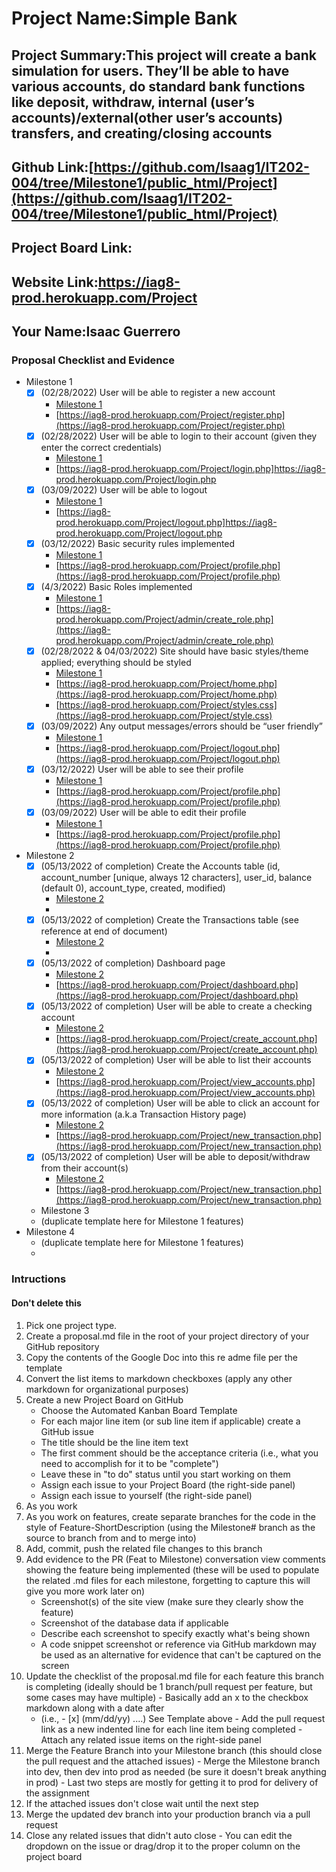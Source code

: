 # Project Name:Simple Bank
## Project Summary:This project will create a bank simulation for users. They’ll be able to have various accounts, do standard bank functions like deposit, withdraw, internal (user’s accounts)/external(other user’s accounts) transfers, and creating/closing accounts
## Github Link:[https://github.com/Isaag1/IT202-004/tree/Milestone1/public_html/Project](https://github.com/Isaag1/IT202-004/tree/Milestone1/public_html/Project)
## Project Board Link:
## Website Link:https://iag8-prod.herokuapp.com/Project
## Your Name:Isaac Guerrero

<!-- Line item / Feature template (use this for each bullet point) -- DO NOT DELETE THIS SECTION

- [x] \(mm/dd/yyyy of completion) Feature Title (from the proposal bullet point, if it's a sub-point indent it properly)
  -  Link to related .md file: [Link Name](link url)

 End Line item / Feature Template -- DO NOT DELETE THIS SECTION --> 
 
### Proposal Checklist and Evidence

- Milestone 1
    - [x] \(02/28/2022) User will be able to register a new account
        -  [Milestone 1](https://github.com/Isaag1/IT202-004/blob/Milestone1/public_html/Project/milestone1.md)
        - [https://iag8-prod.herokuapp.com/Project/register.php](https://iag8-prod.herokuapp.com/Project/register.php)
    - [x] \(02/28/2022) User will be able to login to their account (given they enter the correct credentials)
        -  [Milestone 1](https://github.com/Isaag1/IT202-004/blob/Milestone1/public_html/Project/milestone1.md)
        - [https://iag8-prod.herokuapp.com/Project/login.php]https://iag8-prod.herokuapp.com/Project/login.php
    - [x] \(03/09/2022) User will be able to logout
        -  [Milestone 1](https://github.com/Isaag1/IT202-004/blob/Milestone1/public_html/Project/milestone1.md)
        - [https://iag8-prod.herokuapp.com/Project/logout.php]https://iag8-prod.herokuapp.com/Project/logout.php
    - [x] \(03/12/2022) Basic security rules implemented
        -  [Milestone 1](https://github.com/Isaag1/IT202-004/blob/Milestone1/public_html/Project/milestone1.md)
        - [https://iag8-prod.herokuapp.com/Project/profile.php](https://iag8-prod.herokuapp.com/Project/profile.php)
    - [x] \(4/3/2022) Basic Roles implemented
        -  [Milestone 1](https://github.com/Isaag1/IT202-004/blob/Milestone1/public_html/Project/milestone1.md)
        - [https://iag8-prod.herokuapp.com/Project/admin/create_role.php](https://iag8-prod.herokuapp.com/Project/admin/create_role.php)
    - [x] \(02/28/2022 & 04/03/2022) Site should have basic styles/theme applied; everything should be styled
        -  [Milestone 1](https://github.com/Isaag1/IT202-004/blob/Milestone1/public_html/Project/milestone1.md)
        - [https://iag8-prod.herokuapp.com/Project/home.php](https://iag8-prod.herokuapp.com/Project/home.php)
        - [https://iag8-prod.herokuapp.com/Project/styles.css](https://iag8-prod.herokuapp.com/Project/style.css)
    - [x] \(03/09/2022) Any output messages/errors should be “user friendly”
        -  [Milestone 1](https://github.com/Isaag1/IT202-004/blob/Milestone1/public_html/Project/milestone1.md)
        - [https://iag8-prod.herokuapp.com/Project/logout.php](https://iag8-prod.herokuapp.com/Project/logout.php)
    - [x] \(03/12/2022) User will be able to see their profile
        -  [Milestone 1](https://github.com/Isaag1/IT202-004/blob/Milestone1/public_html/Project/milestone1.md)
        - [https://iag8-prod.herokuapp.com/Project/profile.php](https://iag8-prod.herokuapp.com/Project/profile.php)
    - [x] \(03/09/2022) User will be able to edit their profile
        -  [Milestone 1](https://github.com/Isaag1/IT202-004/blob/Milestone1/public_html/Project/milestone1.md)
        - [https://iag8-prod.herokuapp.com/Project/profile.php](https://iag8-prod.herokuapp.com/Project/profile.php)

- Milestone 2
    - [x] \(05/13/2022 of completion) Create the Accounts table (id, account_number [unique, always 12 characters], user_id, balance (default 0), account_type, created, modified)
        - [Milestone 2](https://github.com/Isaag1/IT202-004/blob/Milestone2/public_html/Project/milestone2.md)
        - 
    - [x] \(05/13/2022 of completion) Create the Transactions table (see reference at end of document)
        - [Milestone 2](https://github.com/Isaag1/IT202-004/blob/Milestone2/public_html/Project/milestone2.md)
       - 
    - [x] \(05/13/2022 of completion) Dashboard page
        - [Milestone 2](https://github.com/Isaag1/IT202-004/blob/Milestone2/public_html/Project/milestone2.md)
        - [https://iag8-prod.herokuapp.com/Project/dashboard.php](https://iag8-prod.herokuapp.com/Project/dashboard.php)
    - [x] \(05/13/2022 of completion) User will be able to create a checking account
        - [Milestone 2](https://github.com/Isaag1/IT202-004/blob/Milestone2/public_html/Project/milestone2.md)
        - [https://iag8-prod.herokuapp.com/Project/create_account.php](https://iag8-prod.herokuapp.com/Project/create_account.php)
    - [x] \(05/13/2022 of completion) User will be able to list their accounts
        - [Milestone 2](https://github.com/Isaag1/IT202-004/blob/Milestone2/public_html/Project/milestone2.md)
        - [https://iag8-prod.herokuapp.com/Project/view_accounts.php](https://iag8-prod.herokuapp.com/Project/view_accounts.php)
    - [x] \(05/13/2022 of completion) User will be able to click an account for more information (a.k.a Transaction History page)
        - [Milestone 2](https://github.com/Isaag1/IT202-004/blob/Milestone2/public_html/Project/milestone2.md)
        - [https://iag8-prod.herokuapp.com/Project/new_transaction.php](https://iag8-prod.herokuapp.com/Project/new_transaction.php)
    - [x] \(05/13/2022 of completion) User will be able to deposit/withdraw from their account(s)
        - [Milestone 2](https://github.com/Isaag1/IT202-004/blob/Milestone2/public_html/Project/milestone2.md)
        - [https://iag8-prod.herokuapp.com/Project/new_transaction.php](https://iag8-prod.herokuapp.com/Project/new_transaction.php)
  
  - Milestone 3
  - (duplicate template here for Milestone 1 features)
- Milestone 4
  - (duplicate template here for Milestone 1 features)
  - 
### Intructions
#### Don't delete this
1. Pick one project type.
2. Create a proposal.md file in the root of your project directory of your GitHub repository
3. Copy the contents of the Google Doc into this re adme file per the template
4. Convert the list items to markdown checkboxes (apply any other markdown for organizational purposes)
5. Create a new Project Board on GitHub
   - Choose the Automated Kanban Board Template
   - For each major line item (or sub line item if applicable) create a GitHub issue
   - The title should be the line item text
   - The first comment should be the acceptance criteria (i.e., what you need to accomplish for it to be "complete")
   - Leave these in "to do" status until you start working on them
   - Assign each issue to your Project Board (the right-side panel)
   - Assign each issue to yourself (the right-side panel)
6. As you work
  1. As you work on features, create separate branches for the code in the style of Feature-ShortDescription (using the Milestone# branch as the source to branch from and to merge into)
  2. Add, commit, push the related file changes to this branch
  3. Add evidence to the PR (Feat to Milestone) conversation view comments showing the feature being implemented (these will be used to populate the related .md files for each milestone, forgetting to capture this will give you more work later on)
     - Screenshot(s) of the site view (make sure they clearly show the feature)
     - Screenshot of the database data if applicable
     - Describe each screenshot to specify exactly what's being shown
     - A code snippet screenshot or reference via GitHub markdown may be used as an alternative for evidence that can't be captured on the screen
  4. Update the checklist of the proposal.md file for each feature this branch is completing (ideally should be 1 branch/pull request per feature, but some cases may have multiple)
    - Basically add an x to the checkbox markdown along with a date after
      - (i.e.,   - [x] (mm/dd/yy) ....) See Template above
    - Add the pull request link as a new indented line for each line item being completed
    - Attach any related issue items on the right-side panel
  5. Merge the Feature Branch into your Milestone branch (this should close the pull request and the attached issues)
    - Merge the Milestone branch into dev, then dev into prod as needed (be sure it doesn't break anything in prod)
    - Last two steps are mostly for getting it to prod for delivery of the assignment 
  7. If the attached issues don't close wait until the next step
  8. Merge the updated dev branch into your production branch via a pull request
  9. Close any related issues that didn't auto close
    - You can edit the dropdown on the issue or drag/drop it to the proper column on the project board